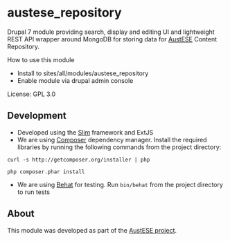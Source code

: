 # austese_repository

Drupal 7 module providing search, display and editing UI and lightweight REST API wrapper around MongoDB for storing data for [AustESE](http://itee.uq.edu.au/~eresearch/projects/austese/) Content Repository.

How to use this module
* Install to sites/all/modules/austese_repository
* Enable module via drupal admin console

License: GPL 3.0

## Development
* Developed using the [Slim](http://www.slimframework.com/) framework and ExtJS
* We are using [Composer](http://getcomposer.org/) dependency manager. Install the required libraries by running the following commands from the project directory:

`curl -s http://getcomposer.org/installer | php`

`php composer.phar install`

* We are using [Behat](http://behat.org/) for testing. Run `bin/behat` from the project directory to run tests

## About

This module was developed as part of the [AustESE project](http://itee.uq.edu.au/~eresearch/projects/austese).
